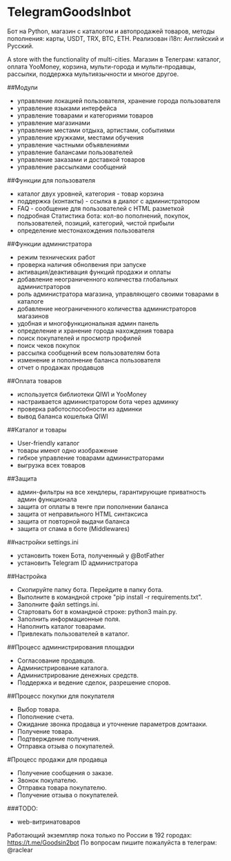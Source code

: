 # TelegramGoodsInbot
Бот на Python, магазин с каталогом и автопродажей товаров, методы пополнения: карты, USDT, TRX, BTC, ETH. Реализован i18n: Английский и Русский.

A store with the functionality of multi-cities. 
Магазин в Телеграм: каталог, оплата YooMoney, корзина, мульти-города и мульти-продавцы, рассылки, поддержка мультиязычности и многое другое.

##Модули
- управление локацией пользователя, хранение города пользователя
- управление языками интерфейса
- управление товарами и категориями товаров
- управление магазинами
- управление местами отдыха, артистами, событиями
- управление кружками, местами обучения
- управление частными объявлениями
- управление балансами пользователей
- управление заказами и доставкой товаров
- управление рассылками сообщений

##Функции для пользователя
- каталог двух уровней, категория - товар
корзина
- поддержка (контакты) - ссылка в диалог с администратором
- FAQ - сообщение для пользователей с HTML разметкой
- подробная Статистика бота: кол-во пополнений, покупок, пользователей, позиций, категорий, чистой прибыли
- определение местонахождения пользователя

##Функции администратора
- режим технических работ
- проверка наличия обнолвения при запуске
- активация/деактивация функций продажи и оплаты
- добавление неограниченного количества глобальных администраторов
- роль администратора магазина, управляющего своими товарами в каталоге
- добавление неограниченного количества администраторов магазинов
- удобная и многофункциональная админ панель
- определение и хранение города нахождения товара
- поиск покупателей и просмотр профилей
- поиск чеков покупок
- рассылка сообщений всем пользователям бота
- изменение и пополнение баланса пользователя
- отчет о продажах продавцов

##Оплата товаров
- используется библиотеки QIWI и YooMoney
- настраивается администратором бота через админку
- проверка работоспособности из админки
- вывод баланса кошелька QIWI

##Каталог и товары
- User-friendly каталог
- товары имеют одно изображение
- гибкое управление товарами администраторами
- выгрузка всех товаров

##Защита
- админ-фильтры на все хендлеры, гарантирующие приватность админ функционала
- защита от оплаты в тенге при пополнении баланса
- защита от неправильного HTML синтаксиса
- защита от повторной выдачи баланса
- защита от спама в боте (Middlewares)

##настройки settings.ini
- установить токен Бота, полученный у @BotFather
- установить Telegram ID администратора

##Настройка
- Скопируйте папку бота. Перейдите в папку бота.
- Выполните в командной строке "pip install -r requirements.txt".
- Заполните файл settings.ini.
- Стартовать бот в командной строке: python3 main.py.
- Заполнить информационные поля.
- Наполнить каталог товарами.
- Привлекать пользователей в каталог.

##Процесс администрирования площадки
- Согласование продавцов.
- Администрирование каталога.
- Администрирование денежных средств.
- Поддержка и ведение сделок, разрешение споров.

##Процесс покупки для покупателя
- Выбор товара.
- Пополнение счета.
- Ожидание звонка продавца и уточнение параметров домтааки.
- Получение товара.
- Подтверждение получения.
- Отправка отзыва о покупателей.

#Процесс продажи для продавца
- Получение сообщения о заказе.
- Звонок покупателю.
- Отправка товара покупателю.
- Получение отзыва о покупателей.


###TODO:
- web-витринатоваров

Работающий экземпляр пока только по России в 192 городах: https://t.me/Goodsin2bot
По вопросам пишите пожалуйста в телеграм: @raclear

